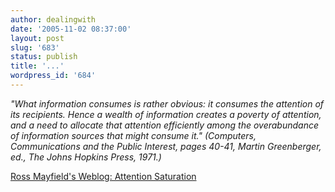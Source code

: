 ```yaml
---
author: dealingwith
date: '2005-11-02 08:37:00'
layout: post
slug: '683'
status: publish
title: '...'
wordpress_id: '684'
---
```


_"What information consumes is rather obvious: it consumes the attention of
its recipients. Hence a wealth of information creates a poverty of attention,
and a need to allocate that attention efficiently among the overabundance of
information sources that might consume it." (Computers, Communications and the
Public Interest, pages 40-41, Martin Greenberger, ed., The Johns Hopkins
Press, 1971.)_

[Ross Mayfield's Weblog: Attention Saturation][1]

   [1]: http://ross.typepad.com/blog/2005/11/attention_satur.html

